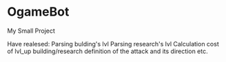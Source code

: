 OgameBot
========

My Small Project

Have realesed:
Parsing bulding's lvl
Parsing research's lvl
Calculation cost of lvl_up building/research
definition of the attack and its direction
etc.
